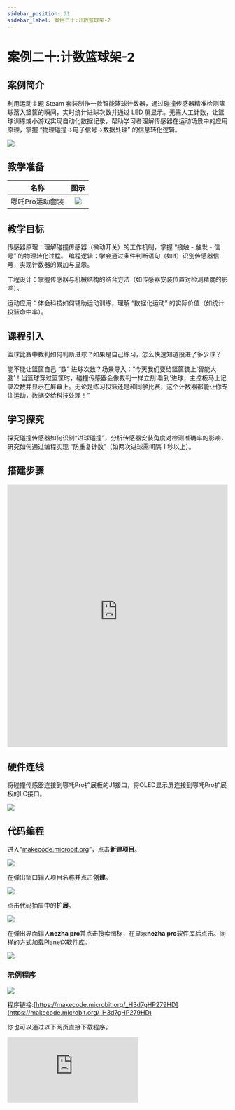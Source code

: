 ```yaml
---
sidebar_position: 21
sidebar_label: 案例二十:计数篮球架-2
---
```


# 案例二十:计数篮球架-2

## 案例简介

利用运动主题 Steam 套装制作一款智能篮球计数器，通过碰撞传感器精准检测篮球落入篮筐的瞬间，实时统计进球次数并通过 LED 屏显示。无需人工计数，让篮球训练或小游戏实现自动化数据记录，帮助学习者理解传感器在运动场景中的应用原理，掌握 “物理碰撞→电子信号→数据处理” 的信息转化逻辑。

![](https://wiki-media-ef.oss-cn-hongkong.aliyuncs.com/docs/microbit/building-blocks/nezha-pro-sports-kit/images/nezha-pro-sports-kit-case-20-01.png)

## 教学准备

|     名称     |            图示            |
| :----------: | :--------------------------: |
|   哪吒Pro运动套装   |   ![](https://wiki-media-ef.oss-cn-hongkong.aliyuncs.com/docs/microbit/building-blocks/nezha-pro-sports-kit/images/nezha-pro-sports-kit-01.png)  |

## 教学目标

传感器原理：理解碰撞传感器（微动开关）的工作机制，掌握 “接触 - 触发 - 信号” 的物理转化过程。
​
编程逻辑：学会通过条件判断语句（如if）识别传感器信号，实现计数器的累加与显示。​

工程设计：掌握传感器与机械结构的结合方法（如传感器安装位置对检测精度的影响）。​

运动应用：体会科技如何辅助运动训练，理解 “数据化运动” 的实际价值（如统计投篮命中率）。

## 课程引入

篮球比赛中裁判如何判断进球？如果是自己练习，怎么快速知道投进了多少球？​

能不能让篮筐自己 “数” 进球次数？场景导入：“今天我们要给篮筐装上‘智能大脑’！当篮球穿过篮筐时，碰撞传感器会像裁判一样立刻‘看到’进球，主控板马上记录次数并显示在屏幕上。无论是练习投篮还是和同学比赛，这个计数器都能让你专注运动，数据交给科技处理！”

## 学习探究

探究碰撞传感器如何识别“进球碰撞”，分析传感器安装角度对检测准确率的影响，研究如何通过编程实现 “防重复计数”（如两次进球需间隔 1 秒以上）。

## 搭建步骤

<embed src="https://wiki-media-ef.oss-cn-hongkong.aliyuncs.com/docs/microbit/building-blocks/nezha-pro-sports-kit/files/%E8%AE%A1%E6%95%B0%E7%AF%AE%E7%90%83%E6%9E%B6.pdf" type="application/pdf" width="100%" height="600px" />

## 硬件连线

将碰撞传感器连接到哪吒Pro扩展板的J1接口，将OLED显示屏连接到哪吒Pro扩展板的IIC接口。

![](https://wiki-media-ef.oss-cn-hongkong.aliyuncs.com/docs/microbit/building-blocks/nezha-pro-sports-kit/images/nezha-pro-sports-kit-case-20-03.png)

## 代码编程

进入“[makecode.microbit.org](https://makecode.microbit.org)”，点击**新建项目**。

![](https://wiki-media-ef.oss-cn-hongkong.aliyuncs.com/docs/microbit/building-blocks/microbit-space-science-kit/images/microbit-space-science-kit-case01-07.png)

在弹出窗口输入项目名称并点击**创建**。

![](https://wiki-media-ef.oss-cn-hongkong.aliyuncs.com/docs/microbit/building-blocks/microbit-space-science-kit/images/microbit-space-science-kit-case01-11.png)

点击代码抽屉中的**扩展**。

![](https://wiki-media-ef.oss-cn-hongkong.aliyuncs.com/docs/microbit/building-blocks/microbit-space-science-kit/images/microbit-space-science-kit-case01-09.png)

在弹出界面输入**nezha pro**并点击搜索图标，在显示**nezha pro**软件库后点击。同样的方式加载PlanetX软件库。

![](https://wiki-media-ef.oss-cn-hongkong.aliyuncs.com/docs/microbit/building-blocks/microbit-space-science-kit/images/microbit-space-science-kit-case01-10.png)



### 示例程序


![](https://wiki-media-ef.oss-cn-hongkong.aliyuncs.com/docs/microbit/building-blocks/nezha-pro-sports-kit/images/nezha-pro-sports-kit-case-14-04.png)

程序链接:[https://makecode.microbit.org/_H3d7gHP279HD](https://makecode.microbit.org/_H3d7gHP279HD)

你也可以通过以下网页直接下载程序。

<div
    style={{
        position: 'relative',
        paddingBottom: '60%',
        overflow: 'hidden',
    }}
>
    <iframe
        src="https://makecode.microbit.org/_H3d7gHP279HD"
        frameborder="0"
        sandbox="allow-popups allow-forms allow-scripts allow-same-origin"
        style={{
            position: 'absolute',
            width: '100%',
            height: '100%',
        }}
    />
</div>

## 下载程序

使用 USB 线连接 PC 和 micro:bit V2。

![](https://wiki-media-ef.oss-cn-hongkong.aliyuncs.com/docs/microbit/building-blocks/microbit-space-science-kit/images/microbit-space-science-kit-manual03.gif)

连接成功后，电脑上会识别出一个名为 MICROBIT 的盘符。

![](https://wiki-media-ef.oss-cn-hongkong.aliyuncs.com/docs/microbit/building-blocks/microbit-space-science-kit/images/microbit-space-science-kit-manual06.png)

点击左下角的![](https://wiki-media-ef.oss-cn-hongkong.aliyuncs.com/docs/microbit/building-blocks/microbit-space-science-kit/images/microbit-space-science-kit-manual07.png)，选择**Connect Device**。

![](https://wiki-media-ef.oss-cn-hongkong.aliyuncs.com/docs/microbit/building-blocks/microbit-space-science-kit/images/microbit-space-science-kit-manual11.png)

点击![](https://wiki-media-ef.oss-cn-hongkong.aliyuncs.com/docs/microbit/building-blocks/microbit-space-science-kit/images/microbit-space-science-kit-manual08.png)。

![](https://wiki-media-ef.oss-cn-hongkong.aliyuncs.com/docs/microbit/building-blocks/microbit-space-science-kit/images/microbit-space-science-kit-manual12.png)

点击![](https://wiki-media-ef.oss-cn-hongkong.aliyuncs.com/docs/microbit/building-blocks/microbit-space-science-kit/images/microbit-space-science-kit-manual09.png)。

![](https://wiki-media-ef.oss-cn-hongkong.aliyuncs.com/docs/microbit/building-blocks/microbit-space-science-kit/images/microbit-space-science-kit-manual13.png)

在弹出窗口选择 **BBC micro:bit CMSIS-DAP**，然后选择**连接**，至此，我们的 micro:bit 就已经连接成功。

![](https://wiki-media-ef.oss-cn-hongkong.aliyuncs.com/docs/microbit/building-blocks/microbit-space-science-kit/images/microbit-space-science-kit-manual14.png)

点击**下载程序**

![](https://wiki-media-ef.oss-cn-hongkong.aliyuncs.com/docs/microbit/building-blocks/microbit-space-science-kit/images/microbit-space-science-kit-manual10.png)

## 案例演示

投篮后篮球触碰篮筐内侧的微动开关，传感器触发信号，主控板接收到信号后计数 + 1，LED 屏实时更新数字（如从 “0” 变为 “1”）。

![](https://wiki-media-ef.oss-cn-hongkong.aliyuncs.com/docs/microbit/building-blocks/microbit-space-science-kit/images/nezha-pro-sports-kit-case-20.gif)

## 总结分享



## 扩展知识


**碰撞传感器工作原理​**

微动开关结构：内部含金属簧片，按压时触点闭合（导通电路），松开时触点断开（断开电路）。本案例中，篮球触压开关时，主控板检测到引脚电平从高（5V）变为低（0V），判定为一次有效进球。​

去抖处理：实际碰撞中开关可能因震动产生多次误触发，编程时需添加 20-50ms 的延时过滤短时间内的重复信号。

**运动数据化的价值​**

训练优化：通过统计进球次数计算命中率（如投 50 次进 30 次，命中率 60%），针对性改进投篮姿势。​

游戏化运动：设置 “1 分钟限时挑战”，计数器实时显示成绩，增加运动趣味性（可连接蜂鸣器，进球时播放提示音）。​

**传感器类型扩展​**

非接触式方案：替换为红外对管传感器（安装在篮筐两侧），通过检测光束遮挡判断进球，避免机械磨损（适合高频使用场景）。​

压力传感器升级：在篮筐底部铺设压力感应片，通过压力变化识别进球（可区分空心球与碰筐进球）。
